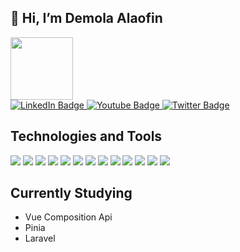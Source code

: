 ## 👋 Hi, I’m Demola Alaofin
<div id="header" align="left">
  <img src="https://media.giphy.com/media/M9gbBd9nbDrOTu1Mqx/giphy.gif" width="100"/>
</div>
<div id="badges ">
  <a href="https://www.linkedin.com/in/demola-alaofin-02a01a1a3/" taget="_blank">
    <img src="https://img.shields.io/badge/LinkedIn?style=for-the-badge&logo=linkedin&logoColor=2bbc8a&color=white" alt="LinkedIn Badge"/>
  </a>
   <a href="https://mailto:demolatheophilus8@gmail.com" taget="_blank">
    <img src="https://img.shields.io/badge/Google?style=for-the-badge&logo=google&logoColor=white&color=2bbc8a" alt="Youtube Badge"/>
  </a>
   <a href="https://www.twitter.com/demolaTheo" taget="_blank">
    <img src="https://img.shields.io/badge/Twitter?style=for-the-badge&logo=twitte&logoColor=2bbc8a&color=white" alt="Twitter Badge"/>
  </a>
</div>

## Technologies and Tools
![](https://img.shields.io/badge/Language-HTML-informational?style=flat&logo=html5&logoColor=white&color=2bbc8a)
![](https://img.shields.io/badge/Language-CSS-informational?style=flat&logo=css3&logoColor=white&color=2bbc8a)
![](https://img.shields.io/badge/Code-SASS-informational?style=flat&logo=sass&logoColor=white&color=2bbc8a)
![](https://img.shields.io/badge/Language-Javascript-informational?style=flat&logo=javascript&logoColor=white&color=2bbc8a)
![](https://img.shields.io/badge/Language-PHP-informational?style=flat&logo=php&logoColor=white&color=2bbc8a)
![](https://img.shields.io/badge/Framework-Vue-informational?style=flat&logo=vue.js&logoColor=white&color=2bbc8a)
![](https://img.shields.io/badge/Framework-Vuetify-informational?style=flat&logo=vuetify&logoColor=white&color=2bbc8a)
![](https://img.shields.io/badge/Framework-Laravel-informational?style=flat&logo=laravel&logoColor=white&color=2bbc8a)
![](https://img.shields.io/badge/Database-MySQL-informational?style=flat&logo=mysql&logoColor=white&color=2bbc8a)
![](https://img.shields.io/badge/Editor-VSCode-informational?style=flat&logo=visualstudiocode&logoColor=white&color=2bbc8a)
![](https://img.shields.io/badge/Platform-Netlify-informational?style=flat&logo=heroku&logoColor=white&color=2bbc8a)
![](https://img.shields.io/badge/Platform-Heroku-informational?style=flat&logo=netlify&logoColor=white&color=2bbc8a)
![](https://img.shields.io/badge/Platform-Vercel-informational?style=flat&logo=vercel&logoColor=white&color=2bbc8a)

## Currently Studying 
- Vue Composition Api
- Pinia
- Laravel
